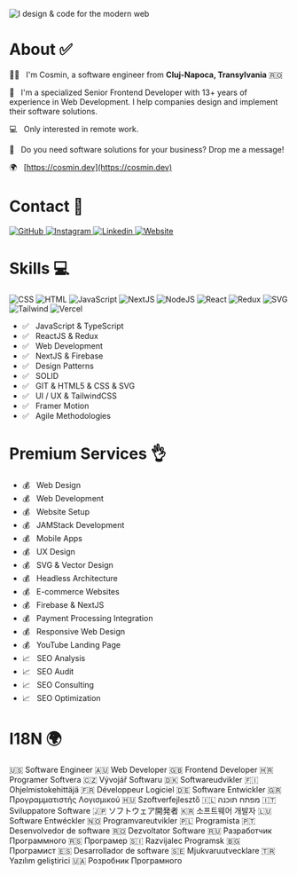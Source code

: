 ![I design & code for the modern web](https://github.com/cosmin-cojocar/cosmin-cojocar/blob/main/cover.gif)

<h1>About ✅</h1>

🧑‍💻 &nbsp; I'm Cosmin, a software engineer from <strong>Cluj-Napoca, Transylvania</strong> 🇷🇴

👋 &nbsp; I'm a specialized Senior Frontend Developer with 13+ years of experience in Web Development. I help companies design and implement their software solutions.

💻 &nbsp; Only interested in remote work.

🤝 &nbsp; Do you need software solutions for your business? Drop me a message!

🌍 &nbsp; [https://cosmin.dev](https://cosmin.dev)

<h1>Contact 🤝</h1>

<p>
  <a href="https://github.com/cosmin-cojocar" target="_blank">
    <img alt="GitHub" src="https://img.shields.io/badge/GitHub-12100e?&logo=github&logoColor=white&style=for-the-badge" />
  </a>
  <a href="https://www.instagram.com/id_cosmin" target="_blank">
    <img alt="Instagram" src="https://img.shields.io/badge/Instagram-E4405F?logo=instagram&logoColor=white&style=for-the-badge" />
  </a>
  <a href="https://www.linkedin.com/in/cosmin-cojocar" target="_blank">
    <img alt="Linkedin" src="https://img.shields.io/badge/linkedin-0077B5?logo=linkedin&logoColor=white&style=for-the-badge" />
  </a>
  <a href="https://cosmin.dev" target="_blank">
    <img alt="Website" src="https://img.shields.io/badge/Website-38b2ac?logo=google-chrome&logoColor=white&style=for-the-badge" />
  </a>
</p>

<h1>Skills 💻</h1>

<p>
  <img alt="CSS" src="https://img.shields.io/badge/CSS-1572b6?logo=css3&logoColor=white&style=for-the-badge" />
  <img alt="HTML" src="https://img.shields.io/badge/HTML-e34f26?logo=html5&logoColor=white&style=for-the-badge" />
  <img alt="JavaScript" src="https://img.shields.io/badge/JavaScript-f7df1e?logo=javascript&logoColor=white&style=for-the-badge" />
  <img alt="NextJS" src="https://img.shields.io/badge/NextJS-000000?logo=next.js&logoColor=white&style=for-the-badge" />
  <img alt="NodeJS" src="https://img.shields.io/badge/NodeJS-43853d?logo=node.js&logoColor=white&style=for-the-badge" />
  <img alt="React" src="https://img.shields.io/badge/React-45b8d8?logo=react&logoColor=white&style=for-the-badge" />
  <img alt="Redux" src="https://img.shields.io/badge/Redux-764abc?logo=redux&logoColor=white&style=for-the-badge" />
  <img alt="SVG" src="https://img.shields.io/badge/SVG-ffb13b?logo=svg&logoColor=white&style=for-the-badge" />
  <img alt="Tailwind" src="https://img.shields.io/badge/Tailwind-38b2ac?logo=tailwind-css&logoColor=white&style=for-the-badge" />
  <img alt="Vercel" src="https://img.shields.io/badge/Vercel-000000?logo=vercel&logoColor=white&style=for-the-badge" />
</p>

- ✅ &nbsp; JavaScript & TypeScript
- ✅ &nbsp; ReactJS & Redux
- ✅ &nbsp; Web Development
- ✅ &nbsp; NextJS & Firebase
- ✅ &nbsp; Design Patterns
- ✅ &nbsp; SOLID
- ✅ &nbsp; GIT & HTML5 & CSS & SVG
- ✅ &nbsp; UI / UX & TailwindCSS
- ✅ &nbsp; Framer Motion
- ✅ &nbsp; Agile Methodologies

<h1>Premium Services 👌</h1>

- 💰 &nbsp; Web Design
- 💰 &nbsp; Web Development
- 💰 &nbsp; Website Setup
- 💰 &nbsp; JAMStack Development
- 💰 &nbsp; Mobile Apps
- 💰 &nbsp; UX Design
- 💰 &nbsp; SVG & Vector Design
- 💰 &nbsp; Headless Architecture
- 💰 &nbsp; E-commerce Websites
- 💰 &nbsp; Firebase & NextJS
- 💰 &nbsp; Payment Processing Integration
- 💰 &nbsp; Responsive Web Design
- 💰 &nbsp; YouTube Landing Page
- 📈 &nbsp; SEO Analysis
- 📈 &nbsp; SEO Audit
- 📈 &nbsp; SEO Consulting
- 📈 &nbsp; SEO Optimization

<h1>I18N 🌍</h1>

🇺🇸 Software Engineer 🇦🇺 Web Developer 🇬🇧 Frontend Developer 🇭🇷 Programer Softvera 🇨🇿 Vývojář Softwaru 🇩🇰 Softwareudvikler 🇫🇮 Ohjelmistokehittäjä 🇫🇷 Développeur Logiciel 🇩🇪 Software Entwickler 🇬🇷 Προγραμματιστής Λογισμικού 🇭🇺 Szoftverfejlesztő 🇮🇱 מפתח תוכנה 🇮🇹 Sviluppatore Software 🇯🇵 ソフトウェア開発者 🇰🇷 소프트웨어 개발자 🇱🇺 Software Entwéckler 🇳🇴 Programvareutvikler 🇵🇱 Programista 🇵🇹 Desenvolvedor de software 🇷🇴 Dezvoltator Software 🇷🇺 Разработчик Программного 🇷🇸 Програмер 🇸🇮 Razvijalec Programsk 🇧🇬 Програмист 🇪🇸 Desarrollador de software 🇸🇪 Mjukvaruutvecklare 🇹🇷 Yazılım geliştirici 🇺🇦 Розробник Програмного



<!--
### Github stats

---

<img align="center" src="https://github-readme-stats.vercel.app/api?username=cosmin-cojocar&count_private=true&title_color=FD9047&icon_color=FD9047&text_color=0C2233&custom_title=Cosmin+GitHub+Stats&show_icons=true" />

-->
